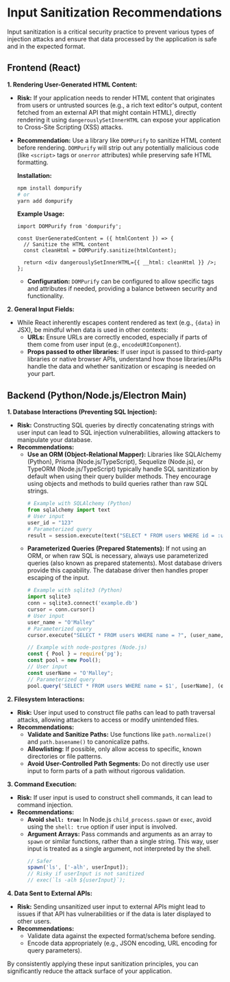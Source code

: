 # Input Sanitization Recommendations

Input sanitization is a critical security practice to prevent various types of injection attacks and ensure that data processed by the application is safe and in the expected format.

## Frontend (React)

**1. Rendering User-Generated HTML Content:**

*   **Risk:** If your application needs to render HTML content that originates from users or untrusted sources (e.g., a rich text editor's output, content fetched from an external API that might contain HTML), directly rendering it using `dangerouslySetInnerHTML` can expose your application to Cross-Site Scripting (XSS) attacks.
*   **Recommendation:** Use a library like `DOMPurify` to sanitize HTML content before rendering. `DOMPurify` will strip out any potentially malicious code (like `<script>` tags or `onerror` attributes) while preserving safe HTML formatting.

    **Installation:**
    ```bash
    npm install dompurify
    # or
    yarn add dompurify
    ```

    **Example Usage:**
    ```tsx
    import DOMPurify from 'dompurify';

    const UserGeneratedContent = ({ htmlContent }) => {
      // Sanitize the HTML content
      const cleanHtml = DOMPurify.sanitize(htmlContent);

      return <div dangerouslySetInnerHTML={{ __html: cleanHtml }} />;
    };
    ```
    *   **Configuration:** `DOMPurify` can be configured to allow specific tags and attributes if needed, providing a balance between security and functionality.

**2. General Input Fields:**

*   While React inherently escapes content rendered as text (e.g., `{data}` in JSX), be mindful when data is used in other contexts:
    *   **URLs:** Ensure URLs are correctly encoded, especially if parts of them come from user input (e.g., `encodeURIComponent`).
    *   **Props passed to other libraries:** If user input is passed to third-party libraries or native browser APIs, understand how those libraries/APIs handle the data and whether sanitization or escaping is needed on your part.

## Backend (Python/Node.js/Electron Main)

**1. Database Interactions (Preventing SQL Injection):**

*   **Risk:** Constructing SQL queries by directly concatenating strings with user input can lead to SQL injection vulnerabilities, allowing attackers to manipulate your database.
*   **Recommendations:**
    *   **Use an ORM (Object-Relational Mapper):** Libraries like SQLAlchemy (Python), Prisma (Node.js/TypeScript), Sequelize (Node.js), or TypeORM (Node.js/TypeScript) typically handle SQL sanitization by default when using their query builder methods. They encourage using objects and methods to build queries rather than raw SQL strings.
        ```python
        # Example with SQLAlchemy (Python)
        from sqlalchemy import text
        # User input
        user_id = "123"
        # Parameterized query
        result = session.execute(text("SELECT * FROM users WHERE id = :user_id"), {"user_id": user_id})
        ```
    *   **Parameterized Queries (Prepared Statements):** If not using an ORM, or when raw SQL is necessary, always use parameterized queries (also known as prepared statements). Most database drivers provide this capability. The database driver then handles proper escaping of the input.
        ```python
        # Example with sqlite3 (Python)
        import sqlite3
        conn = sqlite3.connect('example.db')
        cursor = conn.cursor()
        # User input
        user_name = "O'Malley"
        # Parameterized query
        cursor.execute("SELECT * FROM users WHERE name = ?", (user_name,))
        ```
        ```javascript
        // Example with node-postgres (Node.js)
        const { Pool } = require('pg');
        const pool = new Pool();
        // User input
        const userName = "O'Malley";
        // Parameterized query
        pool.query('SELECT * FROM users WHERE name = $1', [userName], (err, res) => { /* ... */ });
        ```

**2. Filesystem Interactions:**

*   **Risk:** User input used to construct file paths can lead to path traversal attacks, allowing attackers to access or modify unintended files.
*   **Recommendations:**
    *   **Validate and Sanitize Paths:** Use functions like `path.normalize()` and `path.basename()` to canonicalize paths.
    *   **Allowlisting:** If possible, only allow access to specific, known directories or file patterns.
    *   **Avoid User-Controlled Path Segments:** Do not directly use user input to form parts of a path without rigorous validation.

**3. Command Execution:**

*   **Risk:** If user input is used to construct shell commands, it can lead to command injection.
*   **Recommendations:**
    *   **Avoid `shell: true`:** In Node.js `child_process.spawn` or `exec`, avoid using the `shell: true` option if user input is involved.
    *   **Argument Arrays:** Pass commands and arguments as an array to `spawn` or similar functions, rather than a single string. This way, user input is treated as a single argument, not interpreted by the shell.
        ```javascript
        // Safer
        spawn('ls', ['-alh', userInput]);
        // Risky if userInput is not sanitized
        // exec(`ls -alh ${userInput}`);
        ```

**4. Data Sent to External APIs:**

*   **Risk:** Sending unsanitized user input to external APIs might lead to issues if that API has vulnerabilities or if the data is later displayed to other users.
*   **Recommendations:**
    *   Validate data against the expected format/schema before sending.
    *   Encode data appropriately (e.g., JSON encoding, URL encoding for query parameters).

By consistently applying these input sanitization principles, you can significantly reduce the attack surface of your application.
